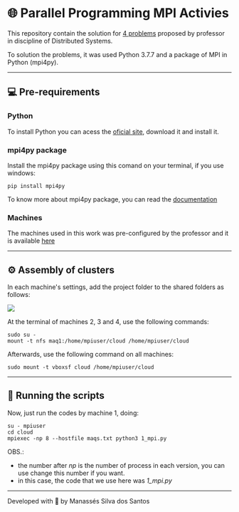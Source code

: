 # :globe_with_meridians: Parallel Programming MPI Activies
This repository contain the solution for [4 problems](https://github.com/manassesss/Parallel-Programming-MPI-Activies/wiki/About-the-problems) proposed by professor in discipline of Distributed Systems.

To solution the problems, it was used Python 3.7.7 and a package of MPI in Python (mpi4py).

---

## :computer: Pre-requirements

### Python

To install Python you can acess the [oficial site](https://www.python.org/downloads/), download it and install it.

### mpi4py package

Install the mpi4py package using this comand on your terminal, if you use windows:

```
pip install mpi4py
```

To know more about mpi4py package, you can read the [documentation](https://mpi4py.readthedocs.io/en/stable/index.html)

### Machines

The machines used in this work was pre-configured by the professor and it is available [here](https://drive.google.com/open?id=1NnBFK06xK9eQt6oCHq9XZdCYesFZMstm&authuser=weslley%40ufpi.edu.br&usp=drive_fs)

---

## ⚙️ Assembly of clusters

In each machine's settings, add the project folder to the shared folders as follows:

<img src="https://i.imgur.com/IlLdPfg.png"/>

At the terminal of machines 2, 3 and 4, use the following commands:

``` shell
sudo su -
mount -t nfs maq1:/home/mpiuser/cloud /home/mpiuser/cloud
```
Afterwards, use the following command on all machines:

``` shell
sudo mount -t vboxsf cloud /home/mpiuser/cloud
```

---

## 🚀 Running the scripts

Now, just run the codes by machine 1, doing:

``` shell
su - mpiuser
cd cloud
mpiexec -np 8 --hostfile maqs.txt python3 1_mpi.py
```
OBS.: 
* the number after *np* is the number of process in each version, you can use change this number if you want.
* in this case, the code that we use here was *1_mpi.py*

---

Developed with 🖤 by Manassés Silva dos Santos
